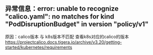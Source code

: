 ## 异常信息：error: unable to recognize "calico.yaml": no matches for kind "PodDisruptionBudget" in version "policy/v1"
原因：calico版本 与 k8s版本不匹配
查看k8s对应的calico的版本 https://projectcalico.docs.tigera.io/archive/v3.20/getting-started/kubernetes/requirements

